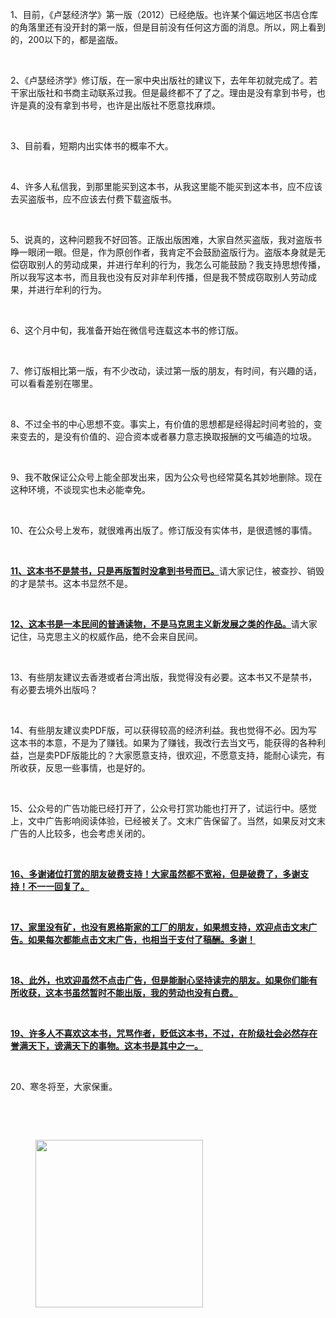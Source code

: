 <p data-pid="s6eJj5PP">1、目前，《卢瑟经济学》第一版（2012）已经绝版。也许某个偏远地区书店仓库的角落里还有没开封的第一版，但是目前没有任何这方面的消息。所以，网上看到的，200以下的，都是盗版。</p><p><br></p><p data-pid="KoE-eC9w">2、《卢瑟经济学》修订版，在一家中央出版社的建议下，去年年初就完成了。若干家出版社和书商主动联系过我。但是最终都不了了之。理由是没有拿到书号，也许是真的没有拿到书号，也许是出版社不愿意找麻烦。</p><p><br></p><p data-pid="AS2nbXBv">3、目前看，短期内出实体书的概率不大。</p><p><br></p><p data-pid="LhGN93C2">4、许多人私信我，到那里能买到这本书，从我这里能不能买到这本书，应不应该去买盗版书，应不应该去付费下载盗版书。</p><p><br></p><p data-pid="kRL7FXEe">5、说真的，这种问题我不好回答。正版出版困难，大家自然买盗版，我对盗版书睁一眼闭一眼。但是，作为原创作者，我肯定不会鼓励盗版行为。盗版本身就是无偿窃取别人的劳动成果，并进行牟利的行为，我怎么可能鼓励？我支持思想传播，所以我写这本书，而且我也没有反对非牟利传播，但是我不赞成窃取别人劳动成果，并进行牟利的行为。</p><p><br></p><p data-pid="QTk7JbzM">6、这个月中旬，我准备开始在微信号连载这本书的修订版。</p><p><br></p><p data-pid="gzyV46oP">7、修订版相比第一版，有不少改动，读过第一版的朋友，有时间，有兴趣的话，可以看看差别在哪里。</p><p><br></p><p data-pid="BzpUKWm4">8、不过全书的中心思想不变。事实上，有价值的思想都是经得起时间考验的，变来变去的，是没有价值的、迎合资本或者暴力意志换取报酬的文丐编造的垃圾。</p><p><br></p><p data-pid="VNSASHoq">9、我不敢保证公众号上能全部发出来，因为公众号也经常莫名其妙地删除。现在这种环境，不谈现实也未必能幸免。</p><p><br></p><p data-pid="mUf2h-50">10、在公众号上发布，就很难再出版了。修订版没有实体书，是很遗憾的事情。</p><p><br></p><p data-pid="_m1ZTL1p"><u><b>11、这本书不是禁书，只是再版暂时没拿到书号而已。</b></u>请大家记住，被查抄、销毁的才是禁书。这本书显然不是。</p><p><br></p><p data-pid="avV3cXGh"><b><u>12、这本书是一本民间的普通读物，不是马克思主义新发展之类的作品。</u></b>请大家记住，马克思主义的权威作品，绝不会来自民间。</p><p><br></p><p data-pid="HDjaW3K6">13、有些朋友建议去香港或者台湾出版，我觉得没有必要。这本书又不是禁书，有必要去境外出版吗？</p><p><br></p><p data-pid="T_B16J5d">14、有些朋友建议卖PDF版，可以获得较高的经济利益。我也觉得不必。因为写这本书的本意，不是为了赚钱。如果为了赚钱，我改行去当文丐，能获得的各种利益，岂是卖PDF版能比的？大家愿意支持，很欢迎，不愿意支持，能耐心读完，有所收获，反思一些事情，也是好的。</p><p><br></p><p data-pid="4v27czDj">15、公众号的广告功能已经打开了，公众号打赏功能也打开了，试运行中。感觉上，文中广告影响阅读体验，已经被关了。文末广告保留了。当然，如果反对文末广告的人比较多，也会考虑关闭的。</p><p><br></p><p data-pid="7nDQzlp2"><b><u>16、多谢诸位打赏的朋友破费支持！大家虽然都不宽裕，但是破费了，多谢支持！不一一回复了。</u></b></p><p><br></p><p data-pid="Cdv6NI8i"><u><b>17、家里没有矿，也没有恩格斯家的工厂的朋友，如果想支持，欢迎点击文末广告。如果每次都能点击文末广告，也相当于支付了稿酬。多谢！</b></u></p><p><br></p><p data-pid="H_MKpwbA"><b><u>18、此外，也欢迎虽然不点击广告，但是能耐心坚持读完的朋友。如果你们能有所收获，这本书虽然暂时不能出版，我的劳动也没有白费。</u></b></p><p><br></p><p data-pid="s-hT_OwC"><b><u>19、许多人不喜欢这本书，咒骂作者，贬低这本书，不过，在阶级社会必然存在誉满天下，谤满天下的事物。这本书是其中之一。</u></b></p><p><br></p><p data-pid="pWMf8Ajs">20、寒冬将至，大家保重。</p><p><br></p><p><br></p><figure data-size="normal"><img src="https://picx.zhimg.com/v2-c904f4b7dd10c39109e874c012e9ec78_720w.jpg?source=d16d100b" data-caption="" data-size="normal" data-rawwidth="268" data-rawheight="381" class="content_image" width="268"></figure><p></p>